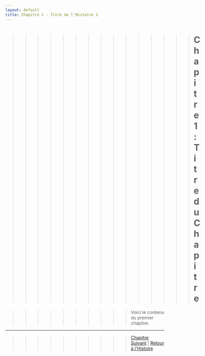 ```yaml
---
layout: default
title: Chapitre 1 - Titre de l'Histoire 1
---
```


>>>>>>>>>>>>>>># Chapitre 1 : Titre du Chapitre

>>>>>>>>>>Voici le contenu du premier chapitre.

---

>>>>>>>>>>[Chapitre Suivant](chapter-2.md) | [Retour à l'Histoire](index.md)

